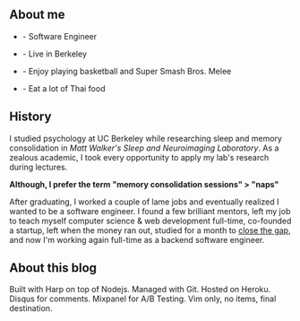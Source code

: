 **About me**
---
- \- Software Engineer

- \- Live in Berkeley

- \- Enjoy playing basketball and Super Smash Bros. Melee

- \- Eat a lot of Thai food

**History**
---
I studied psychology at UC Berkeley while researching sleep and memory consolidation in *Matt Walker's Sleep and Neuroimaging Laboratory*. As a zealous academic, I took every opportunity to apply my lab's research during lectures.

**Although, I prefer the term "memory consolidation sessions" > "naps"**

After graduating, I worked a couple of lame jobs and eventually realized I wanted to be a software engineer. I found a few brilliant mentors, left my job to teach myself computer science & web development full-time, co-founded a startup, left when the money ran out, studied for a month to [close the gap](articles/coding/closing-the-gap), and now I'm working again full-time as a backend software engineer.

**About this blog**
---
Built with Harp on top of Nodejs. Managed with Git. Hosted on Heroku. Disqus for comments. Mixpanel for A/B Testing. Vim only, no items, final destination.
